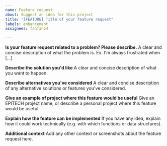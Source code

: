 ```yaml
---
name: Feature request
about: Suggest an idea for this project
title: "[FEATURE] Title of your feature request"
labels: enhancement
assignees: fanfan54

---
```


**Is your feature request related to a problem? Please describe.**
A clear and concise description of what the problem is. Ex. I'm always frustrated when [...]

**Describe the solution you'd like**
A clear and concise description of what you want to happen.

**Describe alternatives you've considered**
A clear and concise description of any alternative solutions or features you've considered.

**Give an example of project where this feature would be useful**
Give an EPITECH project name, or describe a personal project where this feature would be useful.

**Explain how the feature can be implemented**
If you have any idea, explain how it could work technically (e.g. with which functions or data structures).

**Additional context**
Add any other context or screenshots about the feature request here.
